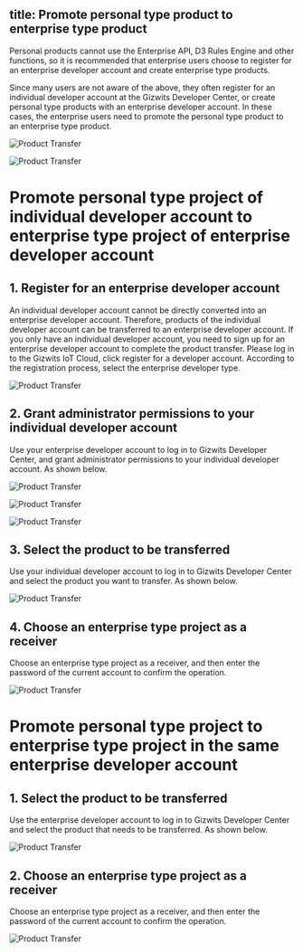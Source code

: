 title: Promote personal type product to enterprise type product 
---

Personal products cannot use the Enterprise API, D3 Rules Engine and other functions, so it is recommended that enterprise users choose to register for an enterprise developer account and create enterprise type products.

Since many users are not aware of the above, they often register for an individual developer account at the Gizwits Developer Center, or create personal type products with an enterprise developer account. In these cases, the enterprise users need to promote the personal type product to an enterprise type product.

![Product Transfer](../../../assets/en-us/UserManual/promote/11.png)

![Product Transfer](../../../assets/en-us/UserManual/promote/20.png)

# Promote personal type project of individual developer account to enterprise type project of enterprise developer account

## 1. Register for an enterprise developer account

An individual developer account cannot be directly converted into an enterprise developer account. Therefore, products of the individual developer account can be transferred to an enterprise developer account. If you only have an individual developer account, you need to sign up for an enterprise developer account to complete the product transfer. Please log in to the Gizwits IoT Cloud, click register for a developer account. According to the registration process, select the enterprise developer type.

![Product Transfer](../../../assets/en-us/UserManual/promote/12.png)

## 2. Grant administrator permissions to your individual developer account

Use your enterprise developer account to log in to Gizwits Developer Center, and grant administrator permissions to your individual developer account. As shown below.

![Product Transfer](../../../assets/en-us/UserManual/promote/13.png)

![Product Transfer](../../../assets/en-us/UserManual/promote/14.png)

![Product Transfer](../../../assets/en-us/UserManual/promote/15.png)
 
 
## 3. Select the product to be transferred

Use your individual developer account to log in to Gizwits Developer Center and select the product you want to transfer. As shown below.

![Product Transfer](../../../assets/en-us/UserManual/promote/16.png)

## 4. Choose an enterprise type project as a receiver

Choose an enterprise type project as a receiver, and then enter the password of the current account to confirm the operation.

![Product Transfer](../../../assets/en-us/UserManual/promote/17.png)

# Promote personal type project to enterprise type project in the same enterprise developer account

## 1. Select the product to be transferred

Use the enterprise developer account to log in to Gizwits Developer Center and select the product that needs to be transferred. As shown below.

![Product Transfer](../../../assets/en-us/UserManual/promote/18.png)
 
## 2. Choose an enterprise type project as a receiver

Choose an enterprise type project as a receiver, and then enter the password of the current account to confirm the operation.

![Product Transfer](../../../assets/en-us/UserManual/promote/19.png) 

